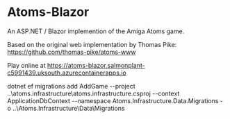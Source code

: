 # Atoms-Blazor

An ASP.NET / Blazor implemention of the Amiga Atoms game.

Based on the original web implementation by Thomas Pike: https://github.com/thomas-pike/atoms-www

Play online at https://atoms-blazor.salmonplant-c5991439.uksouth.azurecontainerapps.io

dotnet ef migrations add AddGame --project ..\atoms.infrastructure\atoms.infrastructure.csproj --context ApplicationDbContext --namespace Atoms.Infrastructure.Data.Migrations -o ..\Atoms.Infrastructure\Data\Migrations
